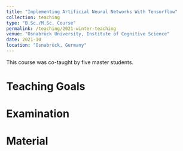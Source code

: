 ```yaml
---
title: "Implementing Artificial Neural Networks With Tensorflow"
collection: teaching
type: "B.Sc./M.Sc. Course"
permalink: /teaching/2021-winter-teaching
venue: "Osnabrück University, Institute of Cognitive Science"
date: 2021-10
location: "Osnabrück, Germany"
---
```


This course was co-taught by five master students. 

Teaching Goals
======

Examination
======

Material
======
